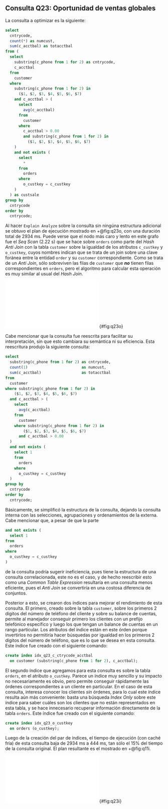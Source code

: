 ## Consulta Q23: Oportunidad de ventas globales

La consulta a optimizar es la siguiente:

```sql
select
  cntrycode,
  count(*) as numcust,
  sum(c_acctbal) as totacctbal
from (
  select
    substring(c_phone from 1 for 2) as cntrycode,
    c_acctbal
  from
    customer
  where
    substring(c_phone from 1 for 2) in
      ($1, $2, $3, $4, $5, $6, $7)
    and c_acctbal > (
      select
        avg(c_acctbal)
      from
        customer
      where
        c_acctbal > 0.00
        and substring(c_phone from 1 for 2) in
          ($1, $2, $3, $4, $5, $6, $7)
    )
    and not exists (
      select
        *
      from
        orders
      where
        o_custkey = c_custkey
    )
  ) as custsale
group by
  cntrycode
order by
  cntrycode;
```

Al hacer `Explain Analyze` sobre la consulta sin ningúna estructura adicional se
obtuvo el plan de ejecución mostrado en +@fig:q23o, con una
duración total de 2934 ms. Puede verse que el nodo más caro y lento en este
grafo fue el *Seq Scan* (2.22 s) que se hace sobre `orders` como parte del *Hash Anti Join*
con la tabla `customer` sobre la igualdad de los atributos `c_custkey` y
`o_custkey`, cuyos nombres indican que se trata de un join sobre una clave
foránea entre la entidad `order` y su `customer` correspondiente. Como se trata
de un *Anti Join*, sólo sobreviven las filas de `customer` que ***no***
tienen filas correspondientes en `orders`, pero el algoritmo para calcular esta
operación es muy similar al usual del *Hash Join*.

![Arbol de ejecucion de la consulta Q23 original](img/plan_q23original.pdf){#fig:q23o}

Cabe mencionar que la consulta fue reescrita para facilitar su interpretación,
sin que esto cambiara su semántica ni su eficiencia. Esta reescritura produjo la
siguiente consulta:

```sql
select
  substring(c_phone from 1 for 2) as cntrycode,
  count(1)                        as numcust,
  sum(c_acctbal)                  as totacctbal
from
  customer
where substring(c_phone from 1 for 2) in
    ($1, $2, $3, $4, $5, $6, $7)
  and c_acctbal > (
    select
      avg(c_acctbal)
    from
      customer
    where substring(c_phone from 1 for 2) in
        ($1, $2, $3, $4, $5, $6, $7)
      and c_acctbal > 0.00
  )
  and not exists (
    select 1
    from
      orders
    where
      o_custkey = c_custkey
  )
group by
  cntrycode
order by
  cntrycode;
```

Básicamente, se simplificó la estructura de la consulta, dejando la consulta
interna con las selecciones, agrupaciones y ordenamientos de la externa.
Cabe mencionar que, a pesar de que la parte

```sql
and not exists (
  select 1
from
  orders
where
  o_custkey = c_custkey
)
```

de la consulta podría sugerir ineficiencia, pues tiene la estructura de una
consulta correlacionada, este no es el caso, y de hecho reescribir esto como una
*Common Table Expression* resultaría en una consulta menos eficiente, pues el
*Anti Join* se convertiría en una costosa diferencia de conjuntos.

Posterior a esto, se crearon dos índices para mejorar el rendimiento de esta
consulta. El primero, creado sobre la tabla `customer`, sobre los primeros 2
dígitos del número de teléfono del cliente y sobre su balance de cuentas,
permite al manejador conseguir primero los clientes con un prefijo telefónico
específico y luego los que tengan un balance de cuentas en un rango particular.
Los atributos del índice están en este órden porque invertirlos no permitiría
hacer búsquedas por igualdad en los primeros 2 dígitos del número de teléfono,
que es lo que se desea en esta consulta. Este índice fue creado con el siguiente
comando:

```sql
create index idx_q23_c_ctrycode_acctbal
  on customer (substring(c_phone from 1 for 2), c_acctbal);
```

El segundo índice que agregamos para esta consulta es sobre la tabla `orders`,
en el atributo `o_custkey`. Parece un índice muy sencillo y su impacto no
necesariamente es obvio, pero permite conseguir rápidamente las órdenes
correspondientes a un cliente en particular. En el caso de esta consulta,
interesa conocer los clientes *sin* órdenes, para lo cual este índice resulta
aún más conveniente: basta una búsqueda *Index Only* sobre este índice para
saber cuáles son los clientes que no están representados en esta tabla, y se
hace innecesario  recuperar información directamente de la tabla `orders`. Este
índice fue creado con el siguiente comando:

```sql
create index idx_q23_o_custkey
  on orders (o_custkey);
```

Luego de la creación del par de índices, el tiempo de ejecución (con caché fría)
de esta consulta baja de 2934 ms a 444 ms, tan sólo el 15% del tiempo de la
consulta original. El plan resultante es el mostrado en +@fig:q11i.

![Arbol de ejecucion de la consulta Q23 modificada (a)](img/plan_q23improved.pdf){#fig:q23i}
